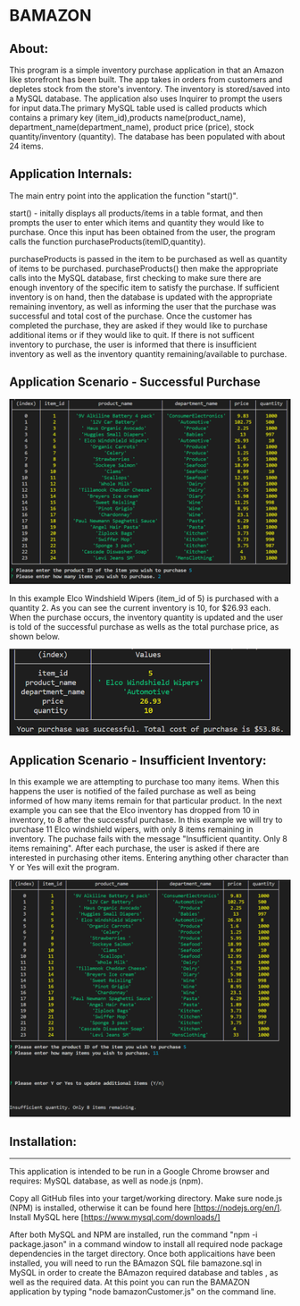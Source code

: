 # BAMAZON






## About:

This program is a simple inventory purchase application in that an Amazon like storefront has been built. The app takes in orders from customers and depletes stock from the store's inventory. The inventory is stored/saved into a MySQL database. The application also uses Inquirer to prompt the users for input data.The primary MySQL table used is called products which contains a primary key (item_id),products name(product_name), department_name(department_name), product price (price), stock quantity/inventory (quantity). The database has been populated with about 24 items.

## Application Internals:

The main entry point into the application the function "start()". 

start() - initally displays all products/items in a table format, and then prompts the user to enter which items and quantity they would like to purchase. Once this input has been obtained from the user, the program calls the function purchaseProducts(itemID,quantity).

purchaseProducts is passed in the item to be purchased as well as quantity of items to be purchased. purchaseProducts() then make the appropriate calls into the MySQL database, first checking to make sure there are enough inventory of the specific item  to satisfy the purchase. If sufficient inventory is on hand, then the database is updated with the appropriate remaining inventory, as well as informing the user that the purchase was successful and total cost of the purchase. Once the customer has completed the purchase, they are asked if they would like to purchase additional items or if they would like to quit. If there is not sufficent inventory to purchase, the user is informed that there is insufficient inventory as well as the inventory quantity remaining/available to purchase.



## Application Scenario - Successful Purchase


![Success Inventory Purchase](/SuccessfulInitialProductTable.PNG)



In this example Elco Windshield Wipers (item_id of 5) is purchased with a quantity 2. As you can see the current inventory is 10, for $26.93 each. When the purchase occurs, the inventory quantity is updated and the user is told of the successful purchase as wells as the total purchase price,  as shown below.



![Success Elco Windshield Purchase](/SuccessfulPurchase.PNG)





## Application Scenario - Insufficient Inventory: 



In this example we are attempting to purchase too many items. When this happens the user is notified of the failed purchase as well as being informed of how many items remain for that particular product. In the next example you can see that the Elco inventory has dropped from 10 in inventory,  to 8 after the successful purchase. In this example we will try to purchase 11 Elco windshield wipers, with only 8 items remaining in inventory. The puchase fails with the message "Insufficient quantity. Only 8 items remaining". After each purchase, the user is asked if there are interested in purchasing other items. Entering anything other character than Y or Yes will exit the program. 


![Success Elco Windshield Purchase](/InsufficientInventoryPurchaseScenario.PNG)

## Installation:
----------------


This application is intended to be run in a Google Chrome browser and requires: MySQL database, as well as node.js (npm).

Copy all GitHub files into your target/working directory. Make sure node.js (NPM) is installed, otherwise it can be found here [https://nodejs.org/en/]. Install MySQL here [https://www.mysql.com/downloads/]

After both MySQL and NPM are installed,  run the command "npm -i package.jason" in a command window to install all required node package dependencies in the target directory. Once both applicaitions have been installed, you will need to run the BAmazon SQL file bamazone.sql in MySQL in order to create the BAmazon required database and tables , as well as the required data. At this point you can run the BAMAZON application by typing  "node bamazonCustomer.js" on the command line.





